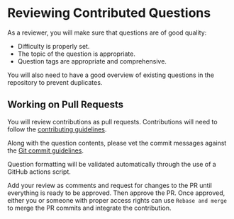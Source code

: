 # Reviewing Contributed Questions

As a reviewer, you will make sure that questions are of good quality:

* Difficulty is properly set.
* The topic of the question is appropriate.
* Question tags are appropriate and comprehensive.

You will also need to have a good overview of existing questions in the repository to prevent duplicates.

## Working on Pull Requests

You will review contributions as pull requests.
Contributions will need to follow the [contributing guidelines](CONTRIBUTING.md).

Along with the question contents, please vet the commit messages against the [Git commit guidelines](CONTRIBUTING.md#git-commit-guidelines).

Question formatting will be validated automatically through the use of a GitHub actions script.

Add your review as comments and request for changes to the PR until everything is ready to be approved.
Then approve the PR.
Once approved, either you or someone with proper access rights can use `Rebase and merge` to merge the PR commits and integrate the contribution.
